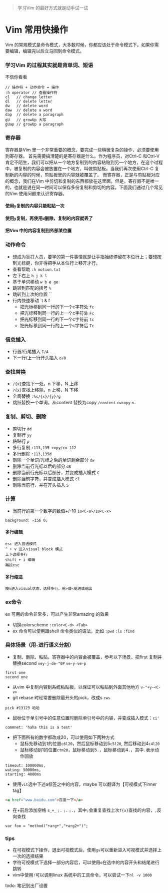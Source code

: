 > 学习Vim 的最好方式就是动手试一试

# Vim 常用快操作
Vim 的常规模式是命令模式，大多数时候，你都应该处于命令模式下。如果你需要编辑，编辑完以后立马回到命令模式。

### 学习Vim 的过程其实就是背单词、短语
不信你看看
```
// 操作符 + 动作命令 = 操作
:h operator // 查看操作符
cl   // change letter
dl   // delete letter
dw   // delete word
daw  // delete a word
dap  // delete a paragraph
gU   // growUp 大写
gUap // growUp a paragraph 
```

### 寄存器
寄存器是Vim 里一个非常重要的概念，要完成一些稍微复杂的操作，必须要使用到寄存器。
首先需要搞清楚的是寄存器是什么。作为程序员，对Ctrl-C 和Ctrl-V 肯定不陌生，我们可以把从一个地方复制到的内容粘贴到另一个地方，在这个过程中，被复制的内容会被放置在一个地方，叫做剪贴板。当我们再次使用Ctrl-C 复制新的内容的时候，剪贴板里的内容就被覆盖了。
而寄存器，正是与剪贴板对应的概念，我们在Vim 中剪切和复制的东西都放在这里面。但是，寄存器不是唯一的，也就是说在同一时间可以保存多份复制和剪切的内容。下面我们通过几个常见的Vim 使用问题来认识寄存器。
#### 使用`y`复制的内容只能粘贴一次

#### 使用`y`复制，再使用`d`删除，复制的内容就丢了

#### 把Vim 中的内容复制到外部某位置

### 动作命令
- 想成为盲打人员，要学的第一件事情就是让手指始终停留在本位行上；要想按到光标键，你非得把手从本位行上移开才行。
- 查看帮助 `:h motion.txt`
- 左下右上 `h j k l`
- 基于单词移动 `w b e ge`
- 跳转到匹配的括号 `%`
- 跳转到上次的位置 ``
- 行内快速移动 `t & f
    - 把光标移到同一行的下一个c字符处 `fc`
    - 把光标移到同一行的上一个c字符处 `Fc`
    - 把光标移到同一行的下一个c字符前 `tc`
    - 把光标移到同一行的上一个c字符后 `Tc`

### 信息插入
- 行首/行尾插入 `I/A`
- 下一行/上一行开头插入 `o/O`

### 查找替换
- `/{x}`查找下一处，n 下移，N 上移
- `?{x}`查找上移除，n 上移，N 下移
- 全局替换 `:%s/{x}/{y}/g`
- 跳跃替换一个单词，从content 替换为copy `/content` `cwcopy` `n.`

### 复制、剪切、删除
- 剪切行 `dd`
- 复制行 `yy`
- 粘贴行 `p`
- 多行复制 `:113,135 copy/co 112`
- 多行删除 `:113,135d`
- 删除一个单词/光标之后的单词剩余部分 `dw`
- 删除当前行光标以后的部分 `d$`
- 删除当前行光标以后部分，并变成插入模式 `C`
- 删除当前字符，并变成插入模式 `cl`
- 删除当前行，并在开头插入 `S`

### 计算
- 当前行的第一个数字的数值+/-10 `10<C-a>/10<C-x>`
```
background: -156 0;
```

#### 多行编辑
```
esc 进入普通模式
^ + v 进入visual block 模式
上下选择多行
shift + i 编辑
再按esc
```
#### 多行缩进
```
按v进入visual状态，选择多行，用>或<缩进或缩出
```

### ex命令
ex 可用的命令非常多，可以产生非常amazing 的效果
- 切换colorscheme `:color<C-d> <Tab>`
- ex 命令可以使用跟shell 命令类似的语法，比如 `:pwd` `:ls` `:find`

### 具体场景（用-进行语义分割）
- 复制、删除、粘贴，寄存器中的内容会被覆盖，参考以下场景，把first 复制并替换second `vey-j-de-"0P` `ve-y-ve-p` 
```
first one
second one
```
- 从vim 中复制内容到系统粘贴板，以保证可以粘贴到外面其他地方 `v-"+y-<C-v>`
- git rebase 时经常要删除最开头的pick，改成s `cws`
```
pick #13123 哈哈
```
- 鼠标位于单引号中的任意位置时删除单引号中的内容，并变成插入模式：`ci'`
```
commnet: 'haha this is a test'
```
- 把下面所有的数字都改成20，可以使用如下两种方式
    - 鼠标先移动到1的位置`c6l20`，然后鼠标移动到5`c5l20`, 然后移动到4`c4l20`
    - 鼠标移动到1的位置`ctm20`，鼠标移动到5`.`，鼠标移动到4`.`，其中`.`表示动作回放
```
timeout: 100000ms,
wating: 50000ms,
starting: 4000ms
```
- 使用`vit`选中下述a标签之中的内容，maybe 可以翻译为【可视模式下inner tag】
```html
<a href="www.baidu.com">百度一下</a>
```
- 在+前后添加空格 `s_+_` `;.` `;.` `;.`，其中`;`会重复查找上次`f{x}`查找的内容，`,`反向查找
```
var foo = "method("+arg+","+arg2+")";
```

### tips
- 在可视模式下操作，退出可视模式后，使用`gv`可以重新进入可视模式并选择上一次的选择结果
- 字符可视模式下选择一部分内容后，可以使用`o`在选中的内容开头和结尾进行跳转
- vim中使用`!`可以调用linux 系统中的工具命令，可以尝试一下`nl -v 1000`

todo: 笔记到出厂设置


